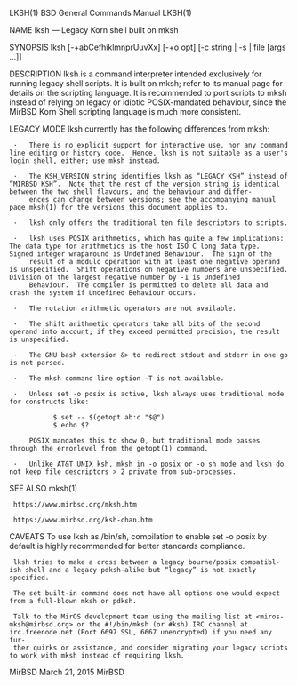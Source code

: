 LKSH(1)                                                                                  BSD General Commands Manual                                                                                  LKSH(1)

NAME
     lksh — Legacy Korn shell built on mksh

SYNOPSIS
     lksh [-+abCefhiklmnprUuvXx] [-+o opt] [-c string | -s | file [args ...]]

DESCRIPTION
     lksh is a command interpreter intended exclusively for running legacy shell scripts.  It is built on mksh; refer to its manual page for details on the scripting language.  It is recommended to port
     scripts to mksh instead of relying on legacy or idiotic POSIX-mandated behaviour, since the MirBSD Korn Shell scripting language is much more consistent.

LEGACY MODE
     lksh currently has the following differences from mksh:

     ·   There is no explicit support for interactive use, nor any command line editing or history code.  Hence, lksh is not suitable as a user's login shell, either; use mksh instead.

     ·   The KSH_VERSION string identifies lksh as “LEGACY KSH” instead of “MIRBSD KSH”.  Note that the rest of the version string is identical between the two shell flavours, and the behaviour and differ-
         ences can change between versions; see the accompanying manual page mksh(1) for the versions this document applies to.

     ·   lksh only offers the traditional ten file descriptors to scripts.

     ·   lksh uses POSIX arithmetics, which has quite a few implications: The data type for arithmetics is the host ISO C long data type.  Signed integer wraparound is Undefined Behaviour.  The sign of the
         result of a modulo operation with at least one negative operand is unspecified.  Shift operations on negative numbers are unspecified.  Division of the largest negative number by -1 is Undefined
         Behaviour.  The compiler is permitted to delete all data and crash the system if Undefined Behaviour occurs.

     ·   The rotation arithmetic operators are not available.

     ·   The shift arithmetic operators take all bits of the second operand into account; if they exceed permitted precision, the result is unspecified.

     ·   The GNU bash extension &> to redirect stdout and stderr in one go is not parsed.

     ·   The mksh command line option -T is not available.

     ·   Unless set -o posix is active, lksh always uses traditional mode for constructs like:

               $ set -- $(getopt ab:c "$@")
               $ echo $?

         POSIX mandates this to show 0, but traditional mode passes through the errorlevel from the getopt(1) command.

     ·   Unlike AT&T UNIX ksh, mksh in -o posix or -o sh mode and lksh do not keep file descriptors > 2 private from sub-processes.

SEE ALSO
     mksh(1)

     https://www.mirbsd.org/mksh.htm

     https://www.mirbsd.org/ksh-chan.htm

CAVEATS
     To use lksh as /bin/sh, compilation to enable set -o posix by default is highly recommended for better standards compliance.

     lksh tries to make a cross between a legacy bourne/posix compatibl-ish shell and a legacy pdksh-alike but “legacy” is not exactly specified.

     The set built-in command does not have all options one would expect from a full-blown mksh or pdksh.

     Talk to the MirOS development team using the mailing list at <miros-mksh@mirbsd.org> or the #!/bin/mksh (or #ksh) IRC channel at irc.freenode.net (Port 6697 SSL, 6667 unencrypted) if you need any fur-
     ther quirks or assistance, and consider migrating your legacy scripts to work with mksh instead of requiring lksh.

MirBSD                                                                                          March 21, 2015                                                                                         MirBSD
